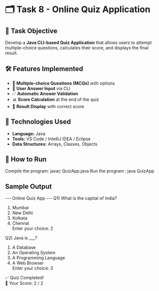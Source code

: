 # 🗂️ Task 8 - Online Quiz Application  

## 📌 Task Objective  
Develop a **Java CLI-based Quiz Application** that allows users to attempt multiple-choice questions, calculates their score, and displays the final result.  

## 🛠 Features Implemented  
- 🎯 **Multiple-choice Questions (MCQs)** with options  
- 📝 **User Answer Input** via CLI  
- ✅ **Automatic Answer Validation**  
- 📊 **Score Calculation** at the end of the quiz  
- 📢 **Result Display** with correct score  

## 🔧 Technologies Used  
- **Language:** Java  
- **Tools:** VS Code / IntelliJ IDEA / Eclipse  
- **Data Structures:** Arrays, Classes, Objects  

## 🚀 How to Run  
Compile the program: javac QuizApp.java
Run the program : java QuizApp
   
## Sample Output
--- Online Quiz App ---
Q1) What is the capital of India?  
1. Mumbai  
2. New Delhi  
3. Kolkata  
4. Chennai  
Enter your choice: 2  

Q2) Java is ___?  
1. A Database  
2. An Operating System  
3. A Programming Language  
4. A Web Browser  
Enter your choice: 3  

✅ Quiz Completed!  
🎯 Your Score: 2 / 2
